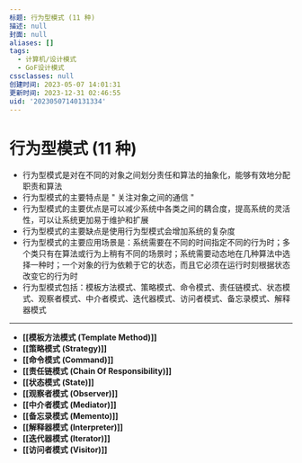 ```yaml
---
标题: 行为型模式 (11 种)
描述: null
封面: null
aliases: []
tags:
  - 计算机/设计模式
  - GoF设计模式
cssclasses: null
创建时间: 2023-05-07 14:01:31
更新时间: 2023-12-31 02:46:55
uid: '20230507140131334'
---
```


# 行为型模式 (11 种)

- 行为型模式是对在不同的对象之间划分责任和算法的抽象化，能够有效地分配职责和算法
- 行为型模式的主要特点是 " 关注对象之间的通信 "
- 行为型模式的主要优点是可以减少系统中各类之间的耦合度，提高系统的灵活性，可以让系统更加易于维护和扩展
- 行为型模式的主要缺点是使用行为型模式会增加系统的复杂度
- 行为型模式的主要应用场景是：系统需要在不同的时间指定不同的行为时；多个类只有在算法或行为上稍有不同的场景时；系统需要动态地在几种算法中选择一种时；一个对象的行为依赖于它的状态，而且它必须在运行时刻根据状态改变它的行为时
- 行为型模式包括：模板方法模式、策略模式、命令模式、责任链模式、状态模式、观察者模式、中介者模式、迭代器模式、访问者模式、备忘录模式、解释器模式
---
- **[[模板方法模式 (Template Method)]]**
- **[[策略模式 (Strategy)]]**
- **[[命令模式 (Command)]]**
- **[[责任链模式 (Chain Of Responsibility)]]**
- **[[状态模式 (State)]]**
- **[[观察者模式 (Observer)]]**
- **[[中介者模式 (Mediator)]]**
- **[[备忘录模式 (Memento)]]**
- **[[解释器模式 (Interpreter)]]**
- **[[迭代器模式 (Iterator)]]**
- **[[访问者模式 (Visitor)]]**
